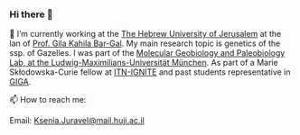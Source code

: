 ### Hi there 👋


  🔭 I’m currently working at the [The Hebrew University of Jerusalem](https://en.huji.ac.il/en) at the lan of [Prof. Gila Kahila Bar-Gal](https://en.vetschool.agri.huji.ac.il/gila-kahila).
  My main research topic is genetics of the ssp. of Gazelles.
I was part of the [Molecular Geobiology and Paleobiology Lab, at the Ludwig-Maximilians-Universität München](http://www.palaeontologie.geo.lmu.de/molpal/).
As part of a Marie Skłodowska-Curie fellow at [ITN-IGNITE](http://www.itn-ignite.eu/projects/11573_ksenia-juravel/)
and past students representative in [GIGA](https://www.giga-cos.org/). 

📫 How to reach me: 

Email: Ksenia.Juravel@mail.huji.ac.il


<!--
**KseniaJuravel/KseniaJuravel** is a ✨ _special_ ✨ repository because its `README.md` (this file) appears on your GitHub profile.

Here are some ideas to get you started:



- 🌱 I’m currently learning ...
- 👯 I’m looking to collaborate on ...
- 🤔 I’m looking for help with ...
- 💬 Ask me about ...
- 😄 Pronouns: ...
- ⚡ Fun fact: ...
-->
